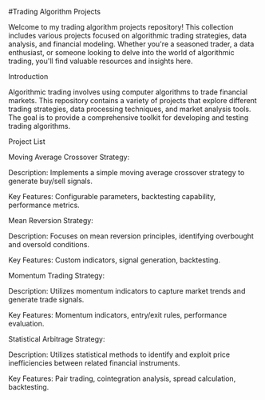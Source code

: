 #Trading Algorithm Projects

Welcome to my trading algorithm projects repository! This collection includes various projects focused on algorithmic trading strategies, data analysis, and financial modeling. 
Whether you're a seasoned trader, a data enthusiast, or someone looking to delve into the world of algorithmic trading, you'll find valuable resources and insights here.

Introduction

Algorithmic trading involves using computer algorithms to trade financial markets. This repository contains a variety of projects that explore different trading strategies, data processing techniques, 
and market analysis tools. The goal is to provide a comprehensive toolkit for developing and testing trading algorithms.

Project List

Moving Average Crossover Strategy:

Description: Implements a simple moving average crossover strategy to generate buy/sell signals.

Key Features: Configurable parameters, backtesting capability, performance metrics.

Mean Reversion Strategy:

Description: Focuses on mean reversion principles, identifying overbought and oversold conditions.

Key Features: Custom indicators, signal generation, backtesting.

Momentum Trading Strategy:

Description: Utilizes momentum indicators to capture market trends and generate trade signals.

Key Features: Momentum indicators, entry/exit rules, performance evaluation.

Statistical Arbitrage Strategy:

Description: Utilizes statistical methods to identify and exploit price inefficiencies between related financial instruments.

Key Features: Pair trading, cointegration analysis, spread calculation, backtesting.
